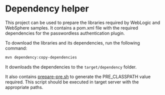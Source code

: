# Dependency helper

This project can be used to prepare the libraries required by WebLogic and WebSphere samples. It contains a pom.xml file with the required dependencies for the passwordless authentication plugin.

To download the libraries and its dependencies, run the following command:

```bash
mvn dependency:copy-dependencies
```

It downloads the dependencies to the `target/dependency` folder.

It also contains [prepare-pre.sh](./prepare-pre.sh) to generate the PRE_CLASSPATH value required. This script should be executed in target server with the appropriate paths.